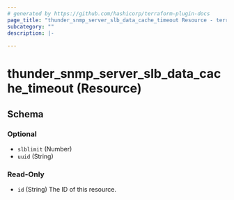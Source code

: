 ```yaml
---
# generated by https://github.com/hashicorp/terraform-plugin-docs
page_title: "thunder_snmp_server_slb_data_cache_timeout Resource - terraform-provider-thunder"
subcategory: ""
description: |-
  
---
```


# thunder_snmp_server_slb_data_cache_timeout (Resource)





<!-- schema generated by tfplugindocs -->
## Schema

### Optional

- `slblimit` (Number)
- `uuid` (String)

### Read-Only

- `id` (String) The ID of this resource.


